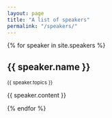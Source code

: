 ```yaml
---
layout: page
title: "A list of speakers"
permalink: "/speakers/"
---
```


<div class="speakers-grid">
  
  {% for speaker in site.speakers %}
    <div class="speaker-card card"> 
      <div class="front">
        <h2>{{ speaker.name }}</h2>
        <small>{{ speaker.topics }}</small>
      </div>
      <div class="back">
        <p>{{ speaker.content }} </p>
      </div>
    </div>
  {% endfor %}

  

</div>